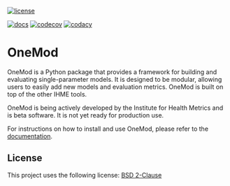 <!--- README template from https://github.com/scottydocs/README-template.md -->
[![license](https://img.shields.io/pypi/l/OneMod)](https://github.com/ihmeuw-msca/OneMod/LICENSE)
<!-- No pypi or build yet
[![version](https://img.shields.io/pypi/v/OneMod)](https://pypi.org/project/OneMod)
[![build](https://img.shields.io/github/actions/workflow/status/ihmeuw-msca/OneMod/build.yml?branch=main)](https://github.com/ihmeuw-msca/OneMod/actions)
-->
[![docs](https://img.shields.io/badge/docs-here-green)](https://ihmeuw-msca.github.io/OneMod)
[![codecov](https://img.shields.io/codecov/c/github/ihmeuw-msca/OneMod)](https://codecov.io/gh/ihmeuw-msca/OneMod)
[![codacy](https://img.shields.io/codacy/grade/ae72a07785f5469eac234d1f6bdf555f)](https://app.codacy.com/gh/ihmeuw-msca/OneMod/dashboard?utm_source=gh&utm_medium=referral&utm_content=&utm_campaign=Badge_grade)


# OneMod

OneMod is a Python package that provides a framework for building and evaluating
single-parameter models. It is designed to be modular, allowing users to easily
add new models and evaluation metrics. OneMod is built on top of the other
IHME tools.

OneMod is being actively developed by the Institute for Health Metrics and is
beta software. It is not yet ready for production use.

For instructions on how to install and use OneMod, please refer to the
[documentation](https://ihmeuw-msca.github.io/OneMod/).

## License

This project uses the following license: [BSD 2-Clause](./LICENSE)
